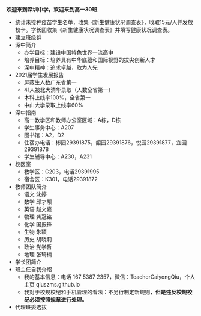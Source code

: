**欢迎来到深圳中学，欢迎来到高一30班**

* 统计未接种疫苗学生名单，收集《新生健康状况调查表》，收取15元/人并发放校卡。学长团收集《新生健康状况调查表》并填写健康状况调查表。
* 建立班级群
* 深中简介
  * 办学目标：建设中国特色世界一流高中
  * 培养目标：培养具有中华底蕴和国际视野的拔尖创新人才
  * 深中精神：追求卓越，敢为人先
* 2021届学生发展报告
  * 屏蔽生人数广东省第一
  * 41人被北大清华录取（人数全省第一）
  * 本科上线率100%，全省第一
  * 中山大学录取上线率60%
* 深中指南
  * 高一教学区和教师办公室区域：A栋，D栋
  * 学生事务中心：A207
  * 图书馆：A2，D2
  * 住宿办电话：彬园29391875，韶园29391876，悦园29391877，宜园29391878
  * 学生辅导中心：A230，A231
* 校医室
  * 教学区：C203，电话29391995
  * 宿舍区：K301，电话29391872
* 教师团队简介
  * 语文 沈婷
  * 数学 邱才颙
  * 英语 赵文嘉
  * 物理 龚冠铭
  * 化学 国振锋
  * 生物 朱颖
  * 历史 胡晓莉
  * 政治 党学哲
  * 地理 张琦楠
* 学长团简介
* 班主任自我介绍
  * 我的基本信息：电话 167 5387 2357，微信：TeacherCaiyongQiu，个人主页 qiuszms.github.io
  * 我对于校规校纪和手机管理的看法：不另行制定新规则，**但是违反校规校纪必须按照规章进行处理。**
* 代理班委选拔
